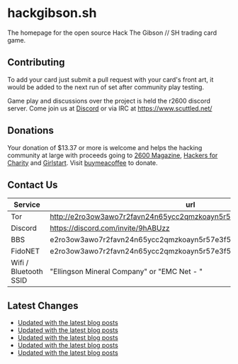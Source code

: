 # hackgibson.sh
The homepage for the open source Hack The Gibson // SH trading card game.


## Contributing

To add your card just submit a pull request with your card's front art, it would be added to the next run of set after community play testing.

Game play and discussions over the project is held the r2600 discord server. Come join us at [Discord](https://discord.com/invite/9hABUzz) or via IRC at https://www.scuttled.net/


## Donations

Your donation of $13.37 or more is welcome and helps the hacking community at large with proceeds going to [2600 Magazine](https://2600.com/), [Hackers for Charity](https://hackersforcharity.org) and [Girlstart](https://girlstart.org).  Visit [buymeacoffee](https://www.buymeacoffee.com/hackgibson.sh) to donate.


## Contact Us

Service | url
-|-
Tor | http://e2ro3ow3awo7r2favn24n65ycc2qmzkoayn5r57e3f56nvjwdcgg32ad.onion
Discord | https://discord.com/invite/9hABUzz
BBS | e2ro3ow3awo7r2favn24n65ycc2qmzkoayn5r57e3f56nvjwdcgg32ad.onion:23
FidoNET | e2ro3ow3awo7r2favn24n65ycc2qmzkoayn5r57e3f56nvjwdcgg32ad.onion:24554
Wifi / Bluetooth SSID | "Ellingson Mineral Company" or "EMC Net - <fidonet address>"

## Latest Changes
<!-- BLOG-POST-LIST:START -->
- [Updated with the latest blog posts](https://github.com/DFW2600/hackgibson.sh/commit/40cb59be57ff0053fa1998e35e808ba2b1ca6a98)
- [Updated with the latest blog posts](https://github.com/DFW2600/hackgibson.sh/commit/7a31c29b1583d1222df9cbe8db221c6d912b54bc)
- [Updated with the latest blog posts](https://github.com/DFW2600/hackgibson.sh/commit/6ec3257401f9bb21cc323df332720a6691259abf)
- [Updated with the latest blog posts](https://github.com/DFW2600/hackgibson.sh/commit/5c20f68546ecda534948ecdefb0eb61ac7d8e4e9)
- [Updated with the latest blog posts](https://github.com/DFW2600/hackgibson.sh/commit/a2cef3caf754a71d25cced5ee49c0d85077ae395)
<!-- BLOG-POST-LIST:END -->
